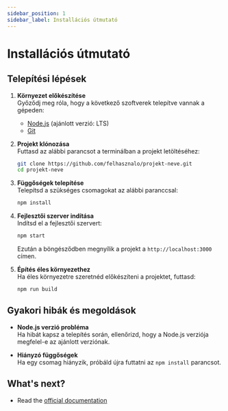 ```yaml
---
sidebar_position: 1
sidebar_label: Installációs útmutató
---
```


# Installációs útmutató

## Telepítési lépések

1. **Környezet előkészítése**  
    Győződj meg róla, hogy a következő szoftverek telepítve vannak a gépeden:
    - [Node.js](https://nodejs.org/) (ajánlott verzió: LTS)
    - [Git](https://git-scm.com/)

2. **Projekt klónozása**  
    Futtasd az alábbi parancsot a terminálban a projekt letöltéséhez:
    ```bash
    git clone https://github.com/felhasznalo/projekt-neve.git
    cd projekt-neve
    ```

3. **Függőségek telepítése**  
    Telepítsd a szükséges csomagokat az alábbi paranccsal:
    ```bash
    npm install
    ```

4. **Fejlesztői szerver indítása**  
    Indítsd el a fejlesztői szervert:
    ```bash
    npm start
    ```
    Ezután a böngésződben megnyílik a projekt a `http://localhost:3000` címen.

5. **Építés éles környezethez**  
    Ha éles környezetre szeretnéd előkészíteni a projektet, futtasd:
    ```bash
    npm run build
    ```

## Gyakori hibák és megoldások

- **Node.js verzió probléma**  
  Ha hibát kapsz a telepítés során, ellenőrizd, hogy a Node.js verziója megfelel-e az ajánlott verziónak.

- **Hiányzó függőségek**  
  Ha egy csomag hiányzik, próbáld újra futtatni az `npm install` parancsot.


## What's next?

- Read the [official documentation](https://docusaurus.io/)